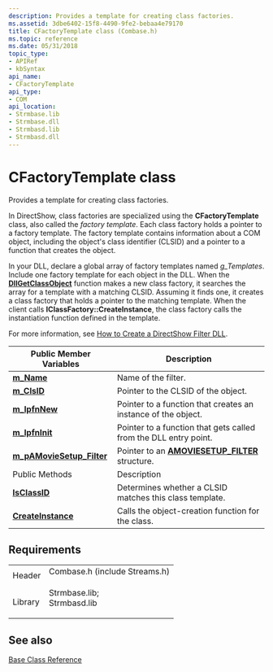 ```yaml
---
description: Provides a template for creating class factories.
ms.assetid: 3dbe6402-15f8-4490-9fe2-bebaa4e79170
title: CFactoryTemplate class (Combase.h)
ms.topic: reference
ms.date: 05/31/2018
topic_type: 
- APIRef
- kbSyntax
api_name: 
- CFactoryTemplate
api_type: 
- COM
api_location: 
- Strmbase.lib
- Strmbase.dll
- Strmbasd.lib
- Strmbasd.dll
---
```


# CFactoryTemplate class

Provides a template for creating class factories.

In DirectShow, class factories are specialized using the **CFactoryTemplate** class, also called the *factory template*. Each class factory holds a pointer to a factory template. The factory template contains information about a COM object, including the object's class identifier (CLSID) and a pointer to a function that creates the object.

In your DLL, declare a global array of factory templates named *g\_Templates*. Include one factory template for each object in the DLL. When the [**DllGetClassObject**](/windows/desktop/api/combaseapi/nf-combaseapi-dllgetclassobject) function makes a new class factory, it searches the array for a template with a matching CLSID. Assuming it finds one, it creates a class factory that holds a pointer to the matching template. When the client calls **IClassFactory::CreateInstance**, the class factory calls the instantiation function defined in the template.

For more information, see [How to Create a DirectShow Filter DLL](how-to-create-a-dll.md).



| Public Member Variables                                                   | Description                                                                |
|---------------------------------------------------------------------------|----------------------------------------------------------------------------|
| [**m\_Name**](cfactorytemplate-m-name.md)                                | Name of the filter.                                                        |
| [**m\_ClsID**](cfactorytemplate-m-clsid.md)                              | Pointer to the CLSID of the object.                                        |
| [**m\_lpfnNew**](cfactorytemplate-m-lpfnnew.md)                          | Pointer to a function that creates an instance of the object.              |
| [**m\_lpfnInit**](cfactorytemplate-m-lpfninit.md)                        | Pointer to a function that gets called from the DLL entry point.           |
| [**m\_pAMovieSetup\_Filter**](cfactorytemplate-m-pamoviesetup-filter.md) | Pointer to an [**AMOVIESETUP\_FILTER**](amoviesetup-filter.md) structure. |
| Public Methods                                                            | Description                                                                |
| [**IsClassID**](cfactorytemplate-isclassid.md)                           | Determines whether a CLSID matches this class template.                    |
| [**CreateInstance**](cfactorytemplate-createinstance.md)                 | Calls the object-creation function for the class.                          |



 

## Requirements



|                    |                                                                                                                                                             |
|--------------------|-------------------------------------------------------------------------------------------------------------------------------------------------------------|
| Header<br/>  | <dl> <dt>Combase.h (include Streams.h)</dt> </dl>                                                    |
| Library<br/> | <dl> <dt>Strmbase.lib; </dt> <dt>Strmbasd.lib</dt> </dl> |



## See also

<dl> <dt>

[Base Class Reference](base-class-reference.md)
</dt> </dl>

 

